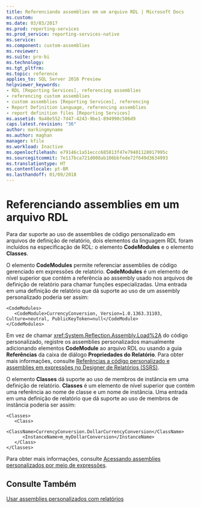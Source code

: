 ```yaml
---
title: Referenciando assemblies em um arquivo RDL | Microsoft Docs
ms.custom: 
ms.date: 03/03/2017
ms.prod: reporting-services
ms.prod_service: reporting-services-native
ms.service: 
ms.component: custom-assemblies
ms.reviewer: 
ms.suite: pro-bi
ms.technology: 
ms.tgt_pltfrm: 
ms.topic: reference
applies_to: SQL Server 2016 Preview
helpviewer_keywords:
- RDL [Reporting Services], referencing assemblies
- referencing custom assemblies
- custom assemblies [Reporting Services], referencing
- Report Definition Language, referencing assemblies
- report definition files [Reporting Services]
ms.assetid: 9a48e552-7d47-4243-9be1-894990c506d9
caps.latest.revision: "36"
author: markingmyname
ms.author: maghan
manager: kfile
ms.workload: Inactive
ms.openlocfilehash: e79146c1a51eccc685813f47e79401128017995c
ms.sourcegitcommit: 7e117bca721d008ab106bbfede72f649d3634993
ms.translationtype: HT
ms.contentlocale: pt-BR
ms.lasthandoff: 01/09/2018
---
```

# <a name="referencing-assemblies-in-an-rdl-file"></a>Referenciando assemblies em um arquivo RDL
  Para dar suporte ao uso de assemblies de código personalizado em arquivos de definição de relatório, dois elementos da linguagem RDL foram incluídos na especificação de RDL: o elemento **CodeModules** e o elemento **Classes**.  
  
 O elemento **CodeModules** permite referenciar assemblies de código gerenciado em expressões de relatório. **CodeModules** é um elemento de nível superior que contém a referência ao assembly usado nos arquivos de definição de relatório para chamar funções especializadas. Uma entrada em uma definição de relatório que dá suporte ao uso de um assembly personalizado poderia ser assim:  
  
```  
<CodeModules>  
   <CodeModule>CurrencyConversion, Version=1.0.1363.31103, Culture=neutral, PublicKeyToken=null</CodeModule>  
</CodeModules>  
```  
  
 Em vez de chamar <xref:System.Reflection.Assembly.Load%2A> do código personalizado, registre os assemblies personalizados manualmente adicionando elementos **CodeModule** ao arquivo RDL ou usando a guia **Referências** da caixa de diálogo **Propriedades do Relatório**. Para obter mais informações, consulte [Referências a código personalizado e assemblies em expressões no Designer de Relatórios &#40;SSRS&#41;](../../reporting-services/report-design/custom-code-and-assembly-references-in-expressions-in-report-designer-ssrs.md).  
  
 O elemento **Classes** dá suporte ao uso de membros de instância em uma definição de relatório. **Classes** é um elemento de nível superior que contém uma referência ao nome de classe e um nome de instância. Uma entrada em uma definição de relatório que dá suporte ao uso de membros de instância poderia ser assim:  
  
```  
<Classes>  
   <Class>  
      <ClassName>CurrencyConversion.DollarCurrencyConversion</ClassName>  
      <InstanceName>m_myDollarConversion</InstanceName>  
   </Class>  
</Classes>  
```  
  
 Para obter mais informações, consulte [Acessando assemblies personalizados por meio de expressões](../../reporting-services/custom-assemblies/accessing-custom-assemblies-through-expressions.md).  
  
## <a name="see-also"></a>Consulte Também  
 [Usar assemblies personalizados com relatórios](../../reporting-services/custom-assemblies/using-custom-assemblies-with-reports.md)  
  
  
